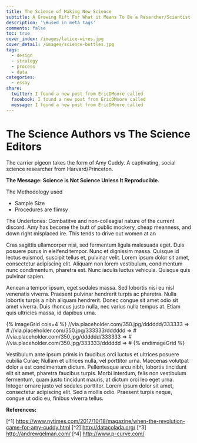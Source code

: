 ```yaml
---
title: The Science of Making New Science
subtitle: A Growing Rift For What it Means To Be a Resarcher/Scientist
description: '\#used in meta tags'
comments: false
toc: true
cover_index: /images/latice-wires.jpg
cover_detail: /images/science-bottles.jpg
tags:
  - design
  - strategy
  - process
  - data
categories:
  - essay
share:
  twitter: I found a new post from EricDMoore called
  facebook: I found a new post from EricDMoore called
  message: I found a new post from EricDMoore called
---
```


The Science Authors vs The Science Editors
==================

The carrier pigeon takes the form of Amy Cuddy. A captivating, social science researcher from Harvard/Princeton.

**The Message: Science is Not Science Unless It Reproducible.**

The Methodology used

- Sample Size
- Procedures are flimsy

The Undertones: Combatitve and non-colleagial nature of the current discord. Amy has become the butt of public mockery, cheap meanness, and down right misplaced ire. This tends to drive out women at an 


<!-- more --> 

Cras sagittis ullamcorper nisi, sed fermentum ligula malesuada eget. Duis posuere purus in eleifend tempor. Nunc et dignissim massa. Quisque id lectus euismod, suscipit tellus et, pulvinar velit. Lorem ipsum dolor sit amet, consectetur adipiscing elit. Aliquam non lorem vestibulum, condimentum nunc condimentum, pharetra est. Nunc iaculis luctus vehicula. Quisque quis pulvinar sapien.

Aenean a tempor ipsum, eget sodales massa. Sed lobortis nisi eu nisl venenatis viverra. Praesent pulvinar hendrerit turpis ac pharetra. Nulla lobortis turpis a nibh aliquam hendrerit. Donec congue sit amet odio sit amet viverra. Duis rhoncus justo nulla, nec varius nulla tempus at. Etiam quis ultricies massa, id dapibus urna. 

{% imageGrid cols=4 %}
//via.placeholder.com/350.jpg/dddddd/333333 => #
//via.placeholder.com/350.jpg/333333/dddddd => #
//via.placeholder.com/350.jpg/dddddd/333333 => #
//via.placeholder.com/350.jpg/333333/dddddd => #
{% endimageGrid %}

Vestibulum ante ipsum primis in faucibus orci luctus et ultrices posuere cubilia Curae; Nullam et ultrices nulla, vel porttitor urna. Maecenas volutpat dolor a est condimentum dictum. Pellentesque arcu nibh, lobortis tincidunt elit sit amet, pharetra faucibus turpis. Morbi interdum, felis non vestibulum fermentum, quam justo tincidunt mauris, at dictum orci leo eget urna. Integer ornare justo vel sodales porttitor. Lorem ipsum dolor sit amet, consectetur adipiscing elit. Sed a mollis odio. Praesent turpis neque, congue ut odio eu, finibus viverra tellus.

**References:**

[^1] https://www.nytimes.com/2017/10/18/magazine/when-the-revolution-came-for-amy-cuddy.html
[^2] http://datacolada.org/
[^3] http://andrewgelman.com/
[^4] http://www.p-curve.com/
